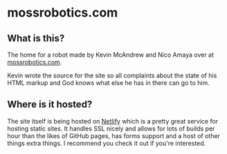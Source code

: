 # mossrobotics.com

## What is this?

The home for a robot made by Kevin McAndrew and Nico Amaya
over at [mossrobotics.com](https://mossrobotics.com).

Kevin wrote the source for the site so all complaints about 
the state of his HTML markup and God knows what else he has 
in there can go to him.

## Where is it hosted?

The site itself is being hosted on [Netlify](https://www.netlify.com/) 
which is a pretty great service for hosting static sites. It handles SSL 
nicely and allows for lots of builds per hour than the likes of GitHub 
pages, has forms support and a host of other things extra things. I 
recommend you check it out if you're interested.
